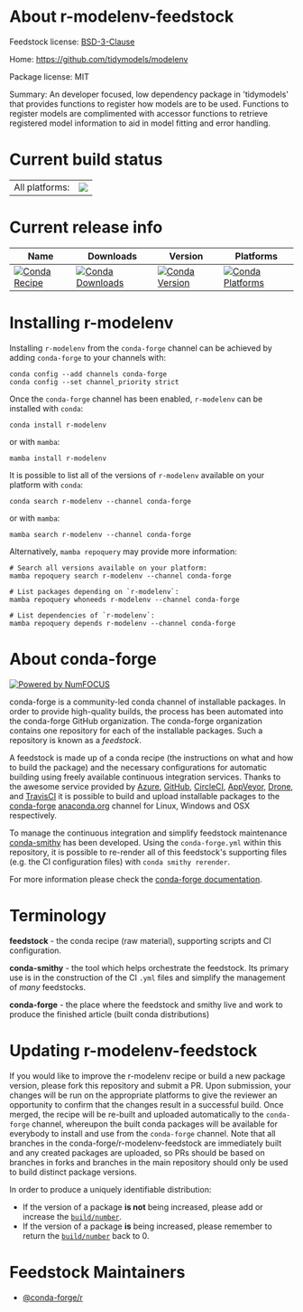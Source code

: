 About r-modelenv-feedstock
==========================

Feedstock license: [BSD-3-Clause](https://github.com/conda-forge/r-modelenv-feedstock/blob/main/LICENSE.txt)

Home: https://github.com/tidymodels/modelenv

Package license: MIT

Summary: An developer focused, low dependency package in 'tidymodels' that provides functions to register how models are to be used. Functions to register models are complimented with accessor functions to retrieve registered model information to aid in model fitting and error handling.

Current build status
====================


<table><tr><td>All platforms:</td>
    <td>
      <a href="https://dev.azure.com/conda-forge/feedstock-builds/_build/latest?definitionId=18024&branchName=main">
        <img src="https://dev.azure.com/conda-forge/feedstock-builds/_apis/build/status/r-modelenv-feedstock?branchName=main">
      </a>
    </td>
  </tr>
</table>

Current release info
====================

| Name | Downloads | Version | Platforms |
| --- | --- | --- | --- |
| [![Conda Recipe](https://img.shields.io/badge/recipe-r--modelenv-green.svg)](https://anaconda.org/conda-forge/r-modelenv) | [![Conda Downloads](https://img.shields.io/conda/dn/conda-forge/r-modelenv.svg)](https://anaconda.org/conda-forge/r-modelenv) | [![Conda Version](https://img.shields.io/conda/vn/conda-forge/r-modelenv.svg)](https://anaconda.org/conda-forge/r-modelenv) | [![Conda Platforms](https://img.shields.io/conda/pn/conda-forge/r-modelenv.svg)](https://anaconda.org/conda-forge/r-modelenv) |

Installing r-modelenv
=====================

Installing `r-modelenv` from the `conda-forge` channel can be achieved by adding `conda-forge` to your channels with:

```
conda config --add channels conda-forge
conda config --set channel_priority strict
```

Once the `conda-forge` channel has been enabled, `r-modelenv` can be installed with `conda`:

```
conda install r-modelenv
```

or with `mamba`:

```
mamba install r-modelenv
```

It is possible to list all of the versions of `r-modelenv` available on your platform with `conda`:

```
conda search r-modelenv --channel conda-forge
```

or with `mamba`:

```
mamba search r-modelenv --channel conda-forge
```

Alternatively, `mamba repoquery` may provide more information:

```
# Search all versions available on your platform:
mamba repoquery search r-modelenv --channel conda-forge

# List packages depending on `r-modelenv`:
mamba repoquery whoneeds r-modelenv --channel conda-forge

# List dependencies of `r-modelenv`:
mamba repoquery depends r-modelenv --channel conda-forge
```


About conda-forge
=================

[![Powered by
NumFOCUS](https://img.shields.io/badge/powered%20by-NumFOCUS-orange.svg?style=flat&colorA=E1523D&colorB=007D8A)](https://numfocus.org)

conda-forge is a community-led conda channel of installable packages.
In order to provide high-quality builds, the process has been automated into the
conda-forge GitHub organization. The conda-forge organization contains one repository
for each of the installable packages. Such a repository is known as a *feedstock*.

A feedstock is made up of a conda recipe (the instructions on what and how to build
the package) and the necessary configurations for automatic building using freely
available continuous integration services. Thanks to the awesome service provided by
[Azure](https://azure.microsoft.com/en-us/services/devops/), [GitHub](https://github.com/),
[CircleCI](https://circleci.com/), [AppVeyor](https://www.appveyor.com/),
[Drone](https://cloud.drone.io/welcome), and [TravisCI](https://travis-ci.com/)
it is possible to build and upload installable packages to the
[conda-forge](https://anaconda.org/conda-forge) [anaconda.org](https://anaconda.org/)
channel for Linux, Windows and OSX respectively.

To manage the continuous integration and simplify feedstock maintenance
[conda-smithy](https://github.com/conda-forge/conda-smithy) has been developed.
Using the ``conda-forge.yml`` within this repository, it is possible to re-render all of
this feedstock's supporting files (e.g. the CI configuration files) with ``conda smithy rerender``.

For more information please check the [conda-forge documentation](https://conda-forge.org/docs/).

Terminology
===========

**feedstock** - the conda recipe (raw material), supporting scripts and CI configuration.

**conda-smithy** - the tool which helps orchestrate the feedstock.
                   Its primary use is in the construction of the CI ``.yml`` files
                   and simplify the management of *many* feedstocks.

**conda-forge** - the place where the feedstock and smithy live and work to
                  produce the finished article (built conda distributions)


Updating r-modelenv-feedstock
=============================

If you would like to improve the r-modelenv recipe or build a new
package version, please fork this repository and submit a PR. Upon submission,
your changes will be run on the appropriate platforms to give the reviewer an
opportunity to confirm that the changes result in a successful build. Once
merged, the recipe will be re-built and uploaded automatically to the
`conda-forge` channel, whereupon the built conda packages will be available for
everybody to install and use from the `conda-forge` channel.
Note that all branches in the conda-forge/r-modelenv-feedstock are
immediately built and any created packages are uploaded, so PRs should be based
on branches in forks and branches in the main repository should only be used to
build distinct package versions.

In order to produce a uniquely identifiable distribution:
 * If the version of a package **is not** being increased, please add or increase
   the [``build/number``](https://docs.conda.io/projects/conda-build/en/latest/resources/define-metadata.html#build-number-and-string).
 * If the version of a package **is** being increased, please remember to return
   the [``build/number``](https://docs.conda.io/projects/conda-build/en/latest/resources/define-metadata.html#build-number-and-string)
   back to 0.

Feedstock Maintainers
=====================

* [@conda-forge/r](https://github.com/orgs/conda-forge/teams/r/)


